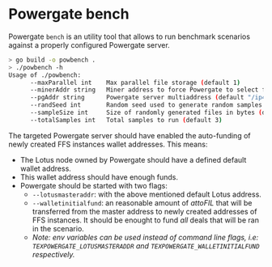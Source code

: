 # Powergate bench

Powergate `bench` is an utility tool that allows to run benchmark scenarios against a properly configured Powergate server.

```bash
> go build -o powbench .
> ./powbench -h
Usage of ./powbench:
      --maxParallel int    Max parallel file storage (default 1)
      --minerAddr string   Miner address to force Powergate to select for making deals (default "t01000")
      --pgAddr string      Powergate server multiaddress (default "/ip4/127.0.0.1/tcp/5002")
      --randSeed int       Random seed used to generate random samples data (default 42)
      --sampleSize int     Size of randomly generated files in bytes (default 1024)
      --totalSamples int   Total samples to run (default 3)
```

The targeted Powergate server should have enabled the auto-funding of newly created FFS instances wallet addresses.
This means:
- The Lotus node owned by Powergate should have a defined default wallet address.
- This wallet address should have enough funds.
- Powergate should be started with two flags:
  - `--lotusmasteraddr`: with the above mentioned default Lotus address.
  - `--walletinitialfund`: an reasonable amount of _attoFIL_ that will be transferred from the master address to newly created addresses of FFS instances. It should be enought to fund _all_ deals that will be ran in the scenario.
  - _Note: env variables can be used instead of command line flags, i.e: `TEXPOWERGATE_LOTUSMASTERADDR` and `TEXPOWERGATE_WALLETINITIALFUND` respectively._

